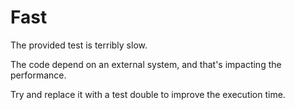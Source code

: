 # Fast

The provided test is terribly slow.

The code depend on an external system, and that's impacting the performance.

Try and replace it with a test double to improve the execution time.